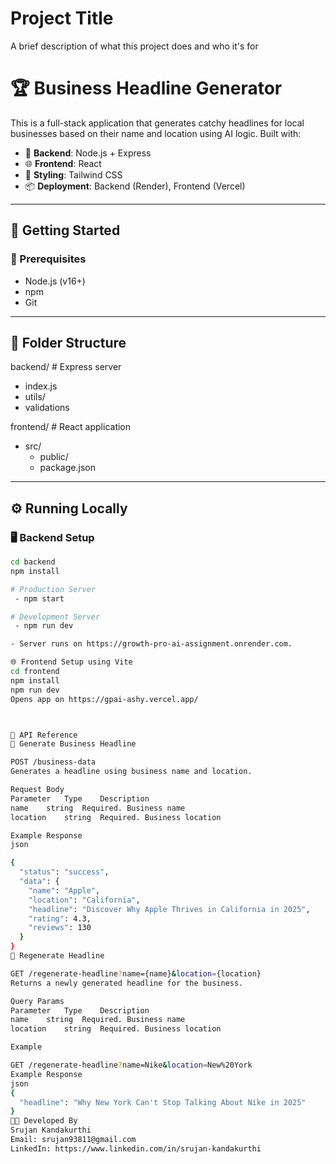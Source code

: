 
# Project Title

A brief description of what this project does and who it's for

# 🏆 Business Headline Generator

This is a full-stack application that generates catchy headlines for local businesses based on their name and location using AI logic. Built with:

- 🔧 **Backend**: Node.js + Express
- 🌐 **Frontend**: React
- 🎨 **Styling**: Tailwind CSS
- 📦 **Deployment**: Backend (Render), Frontend (Vercel)

---

## 🚀 Getting Started

### 🔧 Prerequisites

- Node.js (v16+)
- npm
- Git

---

## 📁 Folder Structure

backend/ # Express server
 - index.js
 - utils/
 - validations

frontend/ # React application
 - src/
   - public/
   - package.json


---

## ⚙️ Running Locally

### 🖥️ Backend Setup

```bash
cd backend
npm install

# Production Server
 - npm start 

# Development Server
 - npm run dev

- Server runs on https://growth-pro-ai-assignment.onrender.com.

🌐 Frontend Setup using Vite
cd frontend
npm install
npm run dev
Opens app on https://gpai-ashy.vercel.app/



📡 API Reference
📝 Generate Business Headline

POST /business-data
Generates a headline using business name and location.

Request Body
Parameter	Type	Description
name	string	Required. Business name
location	string	Required. Business location

Example Response
json

{
  "status": "success",
  "data": {
    "name": "Apple",
    "location": "California",
    "headline": "Discover Why Apple Thrives in California in 2025",
    "rating": 4.3,
    "reviews": 130
  }
}
🔁 Regenerate Headline

GET /regenerate-headline?name={name}&location={location}
Returns a newly generated headline for the business.

Query Params
Parameter	Type	Description
name	string	Required. Business name
location	string	Required. Business location

Example

GET /regenerate-headline?name=Nike&location=New%20York
Example Response
json
{
  "headline": "Why New York Can't Stop Talking About Nike in 2025"
}
👨‍🎓 Developed By
Srujan Kandakurthi
Email: srujan93811@gmail.com
LinkedIn: https://www.linkedin.com/in/srujan-kandakurthi